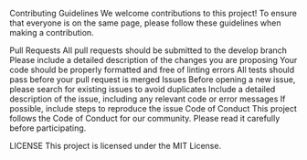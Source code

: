Contributing Guidelines
We welcome contributions to this project! To ensure that everyone is on the same page, please follow these guidelines when making a contribution.

Pull Requests
All pull requests should be submitted to the develop branch
Please include a detailed description of the changes you are proposing
Your code should be properly formatted and free of linting errors
All tests should pass before your pull request is merged
Issues
Before opening a new issue, please search for existing issues to avoid duplicates
Include a detailed description of the issue, including any relevant code or error messages
If possible, include steps to reproduce the issue
Code of Conduct
This project follows the Code of Conduct for our community. Please read it carefully before participating.

LICENSE
This project is licensed under the MIT License.